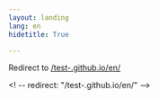 ```yaml
---
layout: landing
lang: en
hidetitle: True

---
```


Redirect to [/test-.github.io/en/](/en)

<! --  redirect: "/test-.github.io/en/"  -->